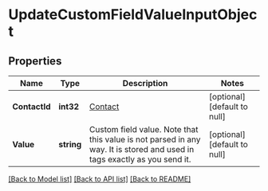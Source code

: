 # UpdateCustomFieldValueInputObject

## Properties
Name | Type | Description | Notes
------------ | ------------- | ------------- | -------------
**ContactId** | **int32** | [Contact](/docs/api/contacts/)  | [optional] [default to null]
**Value** | **string** | Custom field value. Note that this value is not parsed in any way. It is stored and used in tags exactly as you send it. | [optional] [default to null]

[[Back to Model list]](../README.md#documentation-for-models) [[Back to API list]](../README.md#documentation-for-api-endpoints) [[Back to README]](../README.md)


